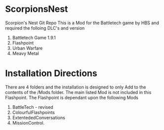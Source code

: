 # ScorpionsNest
Scorpion's Nest Git Repo
This is a Mod for the Battletech game by HBS and required the folloing DLC's and version

1. Battletech Game 1.9.1
2. Flashpoint
3. Urban Warfare
4. Meavy Metal

# Installation Directions

There are 4 folders and the installation is designed to only Add to the contents of the /Mods folder. The main listed Mod is not included in this Flashpoint.  The Flashpoint is dependant upon the following Mods
1. BattleTech - revised
2. ColourfulFlashpoints
3. ExtentededConversations
4. MissionControl.
